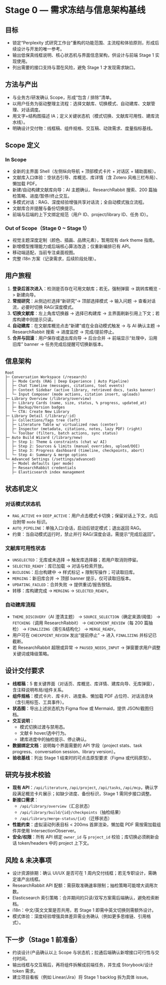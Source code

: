 # Stage 0 — 需求冻结与信息架构基线

## 目标
- 锁定“Perplexity 式研究工作台”重构的功能范围、主流程和体验原则，形成后续设计与开发的唯一参考。
- 输出低保真线框说明、核心状态机与界面信息架构，供设计与前端 Stage 1 实现使用。
- 列出需要的接口支持与潜在风险，避免 Stage 1 才发现需求缺口。

## 方法与产出
- 与业务方/研发确认 Scope，形成“包含 / 排除”清单。
- 以用户任务为驱动整理主流程：选择文献库、切换模式、自动建库、文献管理、对话调度。
- 用文字+结构图描述 IA；定义关键状态机（模式切换、文献库可用性、建库流水线）。
- 明确设计交付物：线框稿、组件规格、交互稿、动效需求、度量指标基线。

## Scope 定义
### In Scope
- 全新的主界面 Shell（左侧纵向导航 + 顶部模式卡片 + 对话区 + 辅助面板）。
- 文献库入口体验：空状态引导、库概览、库详情（含 Zotero 风格三栏布局）、懒加载 PDF。
- 新建/自动构建文献库向导：AI 主题确认、ResearchRabbit 搜索、200 篇抽检策略、进度/暂停/终止交互。
- 多模式对话：RAG、深度经验增强共享对话流；全自动模式独立流程。
- 文献库合并提醒与备份切换提示。
- 前端与后端的上下文绑定规范（用户 ID、project/library ID、任务 ID）。

### Out of Scope（Stage 0 ~ Stage 1）
- 视觉主题深度定制（颜色、插画、品牌元素），暂用现有 dark theme 指南。
- 新增模型推理能力或后端核心算法改造；仅重新编排已有 API。
- 移动端适配，当前专注桌面视图。
- 完整 i18n 方案（记录需求，后续阶段处理）。

## 用户旅程
1. **登录后首次进入**：检测是否存在可用文献库；若无，强制弹窗 -> 跳转库概览 -> 新建向导。
2. **常规研究**：从侧边栏选择“新研究”-> 顶部选择模式 -> 输入问题 -> 查看对话流，必要时切换 RAG/深度模式。
3. **切换文献库**：左上角库切换器 -> 选择已构建库 -> 主界面刷新引用上下文；若库构建中则提示只读。
4. **自动建库**：在文献库概览点击“新建”或在全自动模式触发 -> 与 AI 确认主题 -> ResearchRabbit 搜索 -> 进度监控 -> 完成/提前停止。
5. **合并与回滚**：用户保存或退出库向导 -> 后台合并 -> 前端显示“处理中，沿用旧库” banner -> 任务完成后提醒可切换新版本。

## 信息架构
```
Root
├─ Conversation Workspace (/research)
│  ├─ Mode Cards (RAG | Deep Experience | Auto Pipeline)
│  ├─ Chat Timeline (messages, citations, tool events)
│  ├─ Context Sidebar (active library, retrieved docs, tasks banner)
│  └─ Input Composer (mode actions, citation insert, uploads)
├─ Library Overview (/library/overview)
│  ├─ Library Cards (name, size, status, % progress, updated_at)
│  ├─ Backup/Version badges
│  └─ CTA: Create New Library
├─ Library Detail (/library/:id)
│  ├─ Collections/Tags tree (left)
│  ├─ Literature Table w/ virtualized rows (center)
│  ├─ Inspector (metadata, citations, notes, lazy PDF) (right)
│  └─ Toolbar (filters, batch actions, sync status)
├─ Auto Build Wizard (/library/new)
│  ├─ Step 1: Theme & constraints (chat w/ AI)
│  ├─ Step 2: Sources & limits (manual overrides, upload/DOI)
│  ├─ Step 3: Progress dashboard (timeline, checkpoints, abort)
│  └─ Step 4: Summary & merge options
└─ Advanced Settings (/settings/advanced)
   ├─ Model defaults (per mode)
   ├─ ResearchRabbit credentials
   ├─ Elasticsearch index management
```

## 状态机定义
### 对话模式状态机
- `RAG_ACTIVE` ↔ `DEEP_ACTIVE`：用户点击模式卡切换；保留对话上下文，向后台附带 `mode` 标识。
- `AUTO_PIPELINE`：单独入口/会话，启动后锁定模式；退出返回 RAG。
- 约束：当自动模式运行时，禁止并行 RAG/深度会话，需提示“完成后返回”。

### 文献库可用性状态
- `UNSELECTED`：无库或未选择 -> 触发库选择器；若用户取消则停留。
- `SELECTED_READY`：库已加载 -> 对话与检索开放。
- `BUILDING`：后台构建中 -> 样式标记 + 限制写操作；可读取旧库。
- `MERGING`：新旧库合并 -> 顶部 banner 提示，仅可读取旧版本。
- `UPDATING_FAILED`：合并失败 -> 提供重试/报告按钮。
- 转移：库构建完成 -> `MERGING` -> `SELECTED_READY`。

### 自动建库流程
- `THEME_DISCOVERY`（AI 澄清主题） -> `SOURCE_SELECTION`（确定来源/阈值） -> `FETCHING`（调用 ResearchRabbit） -> `CHECKPOINT_REVIEW`（每 200 篇抽检） -> `FINALIZING`（索引&结构化） -> `MERGE_READY`。
- 用户可在 `CHECKPOINT_REVIEW` 发出“提前停止” -> 进入 `FINALIZING` 并标记已截断。
- 若 ResearchRabbit 超限或异常 -> `PAUSED_NEEDS_INPUT` -> 弹窗要求用户调整关键词或降级策略。

## 设计交付要求
- **线框稿**：5 套关键界面（对话页、库概览、库详情、建库向导、无库弹窗），含注释说明布局/组件关系。
- **组件规格**：模式卡片、库卡片、进度条、懒加载 PDF 占位符、对话消息块（含引用标签、工具事件）。
- **状态图**：导出上述状态机为 Figma flow 或 Mermaid，提供 JSON/截图归档。
- **交互说明**：
  - 模式切换过渡与禁用态。
  - 文献卡 hover/选中行为。
  - 建库进度中的抽检提示、停止确认。
- **数据绑定文档**：说明每个界面需要的 API 字段（project stats、task progress、conversation session、library version）。
- **验收基线**：列出 Stage 1 结束时的可点击原型要求（Figma 或代码原型）。

## 研究与技术校验
- **现有 API**：`/api/literature`, `/api/project`, `/api/tasks`, `/api/mcp`，确认字段满足概览卡片展示；如缺少进度、备份标识，Stage 1 需同步接口调整。
- **新接口需求**：
  - `/api/library/overview`（汇总状态）
  - `/api/library/build/{id}/checkpoints`（抽检结果）
  - `/api/library/merge-status/{id}`（迁移状态）
- **性能约束**：虚拟滚动列表目标 < 200ms 首屏渲染，懒加载 PDF 需按需加载组件并使用 IntersectionObserver。
- **安全/权限**：所有 API 绑定 `owner_id` 与 `project_id` 校验；库切换必须刷新会话 token/headers 中的 project 上下文。

## 风险 & 未决事项
- 设计资源排期：确认 UI/UX 是否可在 1 周内交付线框；若无专职设计，需确定谁产出线框。
- ResearchRabbit API 配额：需获取准确速率限制；抽检策略可能增大调用次数。
- Elasticsearch 索引策略：合并期间的只读/双写方案需后端确认，避免检索断档。
- i18n：中文/英文文案是否共用，若 Stage 1 即需中英文切换则需额外设计。
- 模式体验：深度经验增强具体差异需业务确认（例如更多思维链、引用格式）。

## 下一步（Stage 1 前准备）
- 约谈设计/产品确认以上 Scope 与状态机；拉通后端确认新增接口可行性与交付时间。
- 输出线框与交互稿后，再将组件拆解成前端任务，并生成 Storybook/设计 token 需求。
- 建立项目看板（例如 Linear/Jira）将 Stage 1 backlog 拆为具体 issue。
